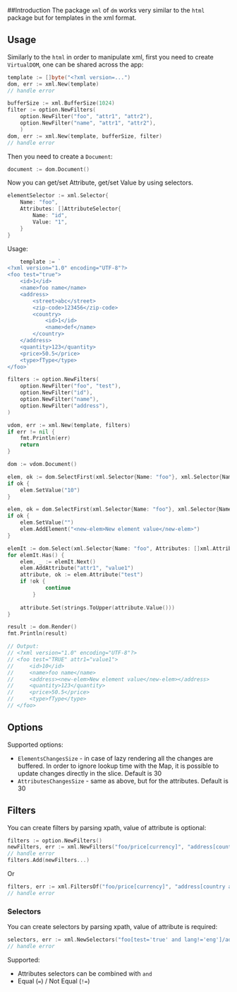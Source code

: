 ##Introduction
The package `xml` of `dm` works very similar to the  `html` package but for templates in the xml format. 

## Usage
Similarly to the `html` in order to manipulate xml, first you need to create `VirtualDOM`, one can be shared across the app:

```go
template := []byte("<?xml version=...")
dom, err := xml.New(template)
// handle error
```

```go
bufferSize := xml.BufferSize(1024)
filter := option.NewFilters(
	option.NewFilter("foo", "attr1", "attr2"), 
	option.NewFilter("name", "attr1", "attr2"),
	)
dom, err := xml.New(template, bufferSize, filter)
// handle error
```

Then you need to create a `Document`:
```go
document := dom.Document()
```

Now you can get/set Attribute, get/set Value by using selectors. 
```go
elementSelector := xml.Selector{
	Name: "foo",
	Attributes: []AttributeSelector{
		Name: "id", 
		Value: "1",
	}
}
```

Usage:
```go
	template := `
<?xml version="1.0" encoding="UTF-8"?>
<foo test="true">
    <id>1</id>
    <name>foo name</name>
    <address>
        <street>abc</street>
        <zip-code>123456</zip-code>
        <country>
            <id>1</id>
            <name>def</name>
        </country>
    </address>
    <quantity>123</quantity>
    <price>50.5</price>
    <type>fType</type>
</foo>`

filters := option.NewFilters(
    option.NewFilter("foo", "test"),
    option.NewFilter("id"),
    option.NewFilter("name"),
    option.NewFilter("address"),
)

vdom, err := xml.New(template, filters)
if err != nil {
    fmt.Println(err)
    return
}

dom := vdom.Document()

elem, ok := dom.SelectFirst(xml.Selector{Name: "foo"}, xml.Selector{Name: "id"})
if ok {
    elem.SetValue("10")
}

elem, ok = dom.SelectFirst(xml.Selector{Name: "foo"}, xml.Selector{Name: "address"})
if ok {
    elem.SetValue("")
    elem.AddElement("<new-elem>New element value</new-elem>")
}

elemIt := dom.Select(xml.Selector{Name: "foo", Attributes: []xml.AttributeSelector{{Name: "test", Value: "true"}}})
for elemIt.Has() {
    elem, _ := elemIt.Next()
    elem.AddAttribute("attr1", "value1")
    attribute, ok := elem.Attribute("test")
    if !ok {
            continue
        }
		
    attribute.Set(strings.ToUpper(attribute.Value()))
}

result := dom.Render()
fmt.Println(result)

// Output:
// <?xml version="1.0" encoding="UTF-8"?>
// <foo test="TRUE" attr1="value1">
//     <id>10</id>
//     <name>foo name</name>
//     <address><new-elem>New element value</new-elem></address>
//     <quantity>123</quantity>
//     <price>50.5</price>
//     <type>fType</type>
// </foo>
```

## Options
Supported options:
* `ElementsChangesSize` - in case of lazy rendering all the changes are buffered. In order to ignore lookup time with the Map,
it is possible to update changes directly in the slice. Default is 30
* `AttributesChangesSize` - same as above, but for the attributes. Default is 30

## Filters
You can create filters by parsing xpath, value of attribute is optional:
```go
filters := option.NewFilters()
newFilters, err := xml.NewFilters("foo/price[currency]", "address[country and city]/street")
// handle error
filters.Add(newFilters...)
```

Or
```go
filters, err := xml.FiltersOf("foo/price[currency]", "address[country and city]/street")
// handle error
```

### Selectors
You can create selectors by parsing xpath, value of attribute is required:
```go
selectors, err := xml.NewSelectors("foo[test='true' and lang!='eng']/address") option.NewFilters()
// handle error
```

Supported:
* Attributes selectors can be combined with `and`
* Equal (`=`) / Not Equal (`!=`)